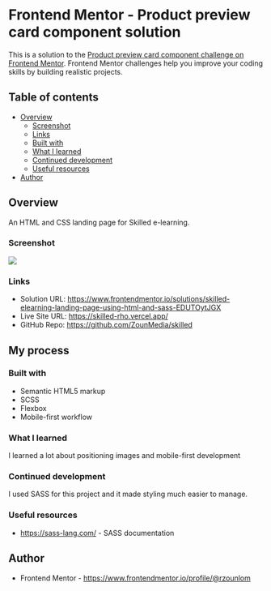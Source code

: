 # Frontend Mentor - Product preview card component solution

This is a solution to the [Product preview card component challenge on Frontend Mentor](https://www.frontendmentor.io/challenges/product-preview-card-component-GO7UmttRfa). Frontend Mentor challenges help you improve your coding skills by building realistic projects.

## Table of contents

- [Overview](#overview)
  - [Screenshot](#screenshot)
  - [Links](#links)
  - [Built with](#built-with)
  - [What I learned](#what-i-learned)
  - [Continued development](#continued-development)
  - [Useful resources](#useful-resources)
- [Author](#author)

## Overview

An HTML and CSS landing page for Skilled e-learning.

### Screenshot

![](./assets/img/screenshot.png)

### Links

- Solution URL: https://www.frontendmentor.io/solutions/skilled-elearning-landing-page-using-html-and-sass-EDUTOytJGX
- Live Site URL: https://skilled-rho.vercel.app/
- GitHub Repo: https://github.com/ZounMedia/skilled

## My process

### Built with

- Semantic HTML5 markup
- SCSS
- Flexbox
- Mobile-first workflow

### What I learned

I learned a lot about positioning images and mobile-first development

### Continued development

I used SASS for this project and it made styling much easier to manage.

### Useful resources

- https://sass-lang.com/ - SASS documentation

## Author

- Frontend Mentor - https://www.frontendmentor.io/profile/@rzounlom
